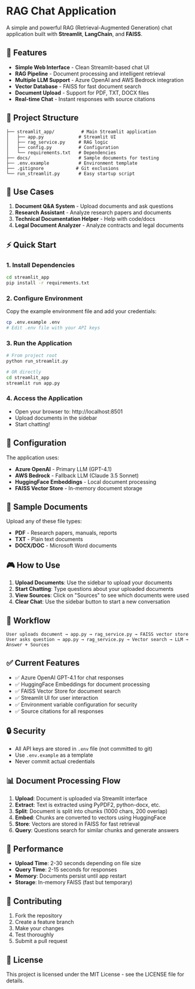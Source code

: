 # RAG Chat Application

A simple and powerful RAG (Retrieval-Augmented Generation) chat application built with **Streamlit**, **LangChain**, and **FAISS**.

## 🚀 Features

- **Simple Web Interface** - Clean Streamlit-based chat UI
- **RAG Pipeline** - Document processing and intelligent retrieval
- **Multiple LLM Support** - Azure OpenAI and AWS Bedrock integration
- **Vector Database** - FAISS for fast document search
- **Document Upload** - Support for PDF, TXT, DOCX files
- **Real-time Chat** - Instant responses with source citations

## 📁 Project Structure

```
├── streamlit_app/          # Main Streamlit application
│   ├── app.py             # Streamlit UI
│   ├── rag_service.py     # RAG logic
│   ├── config.py          # Configuration
│   └── requirements.txt   # Dependencies
├── docs/                  # Sample documents for testing
├── .env.example           # Environment template
├── .gitignore            # Git exclusions
└── run_streamlit.py       # Easy startup script
```

## 🎯 Use Cases

1. **Document Q&A System** - Upload documents and ask questions
2. **Research Assistant** - Analyze research papers and documents
3. **Technical Documentation Helper** - Help with code/docs
4. **Legal Document Analyzer** - Analyze contracts and legal documents

## ⚡ Quick Start

### 1. Install Dependencies
```bash
cd streamlit_app
pip install -r requirements.txt
```

### 2. Configure Environment
Copy the example environment file and add your credentials:
```bash
cp .env.example .env
# Edit .env file with your API keys
```

### 3. Run the Application
```bash
# From project root
python run_streamlit.py

# OR directly
cd streamlit_app
streamlit run app.py
```

### 4. Access the Application
- Open your browser to: http://localhost:8501
- Upload documents in the sidebar
- Start chatting!

## 🔧 Configuration

The application uses:
- **Azure OpenAI** - Primary LLM (GPT-4.1)
- **AWS Bedrock** - Fallback LLM (Claude 3.5 Sonnet)
- **HuggingFace Embeddings** - Local document processing
- **FAISS Vector Store** - In-memory document storage

## 📝 Sample Documents

Upload any of these file types:
- **PDF** - Research papers, manuals, reports
- **TXT** - Plain text documents
- **DOCX/DOC** - Microsoft Word documents

## 🎮 How to Use

1. **Upload Documents**: Use the sidebar to upload your documents
2. **Start Chatting**: Type questions about your uploaded documents
3. **View Sources**: Click on "Sources" to see which documents were used
4. **Clear Chat**: Use the sidebar button to start a new conversation

## 🔄 Workflow

```
User uploads document → app.py → rag_service.py → FAISS vector store
User asks question → app.py → rag_service.py → Vector search → LLM → Answer + Sources
```

## ✅ Current Features

- ✅ Azure OpenAI GPT-4.1 for chat responses
- ✅ HuggingFace Embeddings for document processing
- ✅ FAISS Vector Store for document search
- ✅ Streamlit UI for user interaction
- ✅ Environment variable configuration for security
- ✅ Source citations for all responses

## 🔒 Security

- All API keys are stored in `.env` file (not committed to git)
- Use `.env.example` as a template
- Never commit actual credentials

## 📊 Document Processing Flow

1. **Upload**: Document is uploaded via Streamlit interface
2. **Extract**: Text is extracted using PyPDF2, python-docx, etc.
3. **Split**: Document is split into chunks (1000 chars, 200 overlap)
4. **Embed**: Chunks are converted to vectors using HuggingFace
5. **Store**: Vectors are stored in FAISS for fast retrieval
6. **Query**: Questions search for similar chunks and generate answers

## 🚀 Performance

- **Upload Time**: 2-30 seconds depending on file size
- **Query Time**: 2-15 seconds for responses
- **Memory**: Documents persist until app restart
- **Storage**: In-memory FAISS (fast but temporary)

## 🤝 Contributing

1. Fork the repository
2. Create a feature branch
3. Make your changes
4. Test thoroughly
5. Submit a pull request

## 📄 License

This project is licensed under the MIT License - see the LICENSE file for details.
